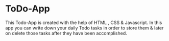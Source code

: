 # ToDo-App
This Todo-App is created with the help of HTML , CSS & Javascript. In this app you can write down your daily Todo tasks in order to store them  & later on delete those tasks after they have been accomplished.
